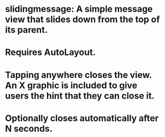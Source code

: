 # slidingmessage: A simple message view that slides down from the top of its parent.
# Requires AutoLayout. 
# Tapping anywhere closes the view. An X graphic is included to give users the hint that they can close it.
# Optionally closes automatically after N seconds.

